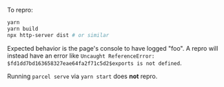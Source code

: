 To repro:

```sh
yarn
yarn build
npx http-server dist # or similar
```

Expected behavior is the page's console to have logged "foo".
A repro will instead have an error like `Uncaught ReferenceError: $fd1dd7bd163658327eae64fa2f71c5d2$exports is not defined`.

Running `parcel serve` via `yarn start` does **not** repro.
